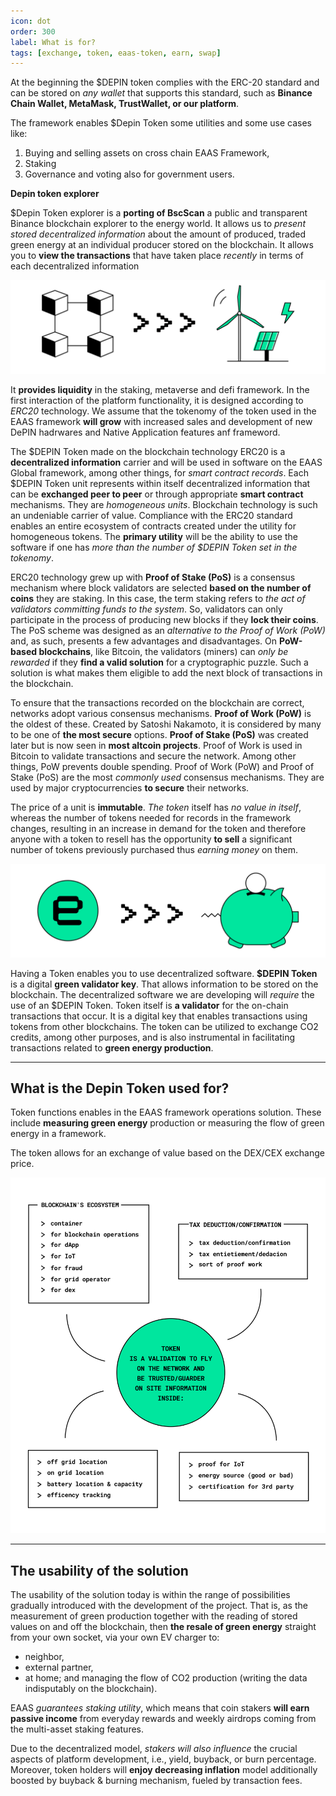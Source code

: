 ```yaml
---
icon: dot
order: 300
label: What is for?
tags: [exchange, token, eaas-token, earn, swap]
---
```

At the beginning the $DEPIN token complies with the ERC-20 standard and can be stored on *any wallet* that supports this standard, such as **Binance Chain Wallet, MetaMask, TrustWallet, or our platform**.
 

The framework enables $Depin Token some utilities and some use cases like:
 
1. Buying and selling assets on cross chain EAAS Framework,
2. Staking
3. Governance and voting also for government users.
 
**Depin token explorer**
 
$Depin Token explorer is a **porting of BscScan** a public and transparent Binance blockchain explorer to the energy world. It allows us to *present stored decentralized information* about the amount of produced, traded green energy at an individual producer stored on the blockchain. It allows you to **view the transactions** that have taken place *recently* in terms of each decentralized information

![](/src/headers/blockchain_to_green_energy.png)

It **provides liquidity** in the staking, metaverse and defi framework. In the first interaction of the platform functionality, it is designed according to *ERC20* technology. We assume that the tokenomy of the token used in the EAAS framework **will grow** with increased sales and development of new DePIN hadrwares and Native Application features anf frameword. 
 
The $DEPIN Token made on the blockchain technology ERC20 is a **decentralized information** carrier and will be used in software on the EAAS Global framework, among other things, for *smart contract records*. Each $DEPIN Token unit represents within itself decentralized information that can be **exchanged peer to peer** or through appropriate **smart contract** mechanisms. They are *homogeneous units*. Blockchain technology is such an undeniable carrier of value. Compliance with the ERC20 standard enables an entire ecosystem of contracts created under the utility for homogeneous tokens. The **primary utility** will be the ability to use the software if one has *more than the number of $DEPIN Token set in the tokenomy*.
 
ERC20 technology grew up with **Proof of Stake (PoS)** is a consensus mechanism where block validators are selected **based on the number of coins** they are staking. In this case, the term staking refers to *the act of validators committing funds to the system*. So, validators can only participate in the process of producing new blocks if they **lock their coins**. The PoS scheme was designed as an *alternative to the Proof of Work (PoW)* and, as such, presents a few advantages and disadvantages. On **PoW-based blockchains**, like Bitcoin, the validators (miners) can *only be rewarded* if they **find a valid solution** for a cryptographic puzzle. Such a solution is what makes them eligible to add the next block of transactions in the blockchain. 
 
To ensure that the transactions recorded on the blockchain are correct, networks adopt various consensus mechanisms. **Proof of Work (PoW)** is the oldest of these. Created by Satoshi Nakamoto, it is considered by many to be one of **the most secure** options. **Proof of Stake (PoS)** was created later but is now seen in **most altcoin projects**. Proof of Work is used in Bitcoin to validate transactions and secure the network. Among other things, PoW prevents double spending. Proof of Work (PoW) and Proof of Stake (PoS) are the most *commonly used* consensus mechanisms. They are used by major cryptocurrencies **to secure** their networks.
 
The price of a unit is **immutable**. *The token* itself has *no value in itself*, whereas the number of tokens needed for records in the framework changes, resulting in an increase in demand for the token and therefore anyone with a token to resell has the opportunity **to sell** a significant number of tokens previously purchased thus *earning money* on them.

![](/src/headers/sell_tokens_earn_money.png)
 
Having a Token enables you to use decentralized software. **$DEPIN Token** is a digital **green validator key**. That allows information to be stored on the blockchain. The decentralized software we are developing will *require* the use of an $DEPIN  Token. Token itself is **a validator** for the on-chain transactions that occur. It is a digital key that enables transactions using tokens from other blockchains. The token can be utilized to exchange CO2 credits, among other purposes, and is also instrumental in facilitating transactions related to **green energy production**.

---

## What is the Depin Token used for?

Token functions enables in the EAAS framework operations solution. These include **measuring green energy** production or measuring the flow of green energy in a framework.

The token allows for an exchange of value based on the DEX/CEX exchange price.

![The framework indicates where and how the token will be applied.](/src/headers/token_is_a_validation.png)


---

## The usability of the solution

The usability of the solution today is within the range of possibilities gradually introduced with the development of the project. That is, as the measurement of green production together with the reading of stored values on and off the blockchain, then **the resale of green energy** straight from your own socket, via your own EV charger to:

- neighbor, 
- external partner, 
- at home; and managing the flow of CO2 production (writing the data indisputably on the blockchain).

EAAS *guarantees staking utility*, which means that coin stakers **will earn passive income** from everyday rewards and weekly airdrops coming from the multi-asset staking features.
 
Due to the decentralized model, *stakers will also influence* the crucial aspects of platform development, i.e., yield, buyback, or burn percentage. Moreover, token holders will **enjoy decreasing inflation** model additionally boosted by buyback & burning mechanism, fueled by transaction fees.
